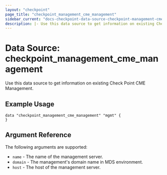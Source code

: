 ```yaml
---
layout: "checkpoint"
page_title: "checkpoint_management_cme_management"
sidebar_current: "docs-checkpoint-data-source-checkpoint-management-cme-management"
description: |- Use this data source to get information on existing Check Point CME Management.
---
```


# Data Source: checkpoint_management_cme_management

Use this data source to get information on existing Check Point CME Management.

## Example Usage

```hcl
data "checkpoint_management_cme_management" "mgmt" {
}
```

## Argument Reference

The following arguments are supported:

* `name` - The name of the management server.
* `domain` - The management's domain name in MDS environment.
* `host` - The host of the management server.
